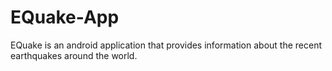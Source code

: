 # EQuake-App
EQuake is an android application that provides information about the recent earthquakes around the world.
